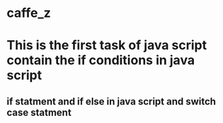 # caffe_z
# This is the first task of java script contain the if conditions in java script 
## if statment and if else in java script and switch case statment
